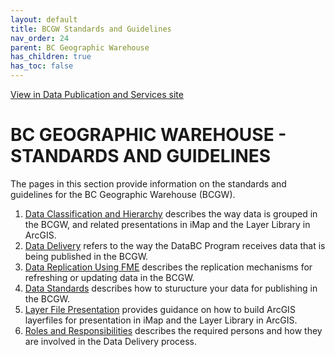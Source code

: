 ```yaml
---
layout: default
title: BCGW Standards and Guidelines
nav_order: 24
parent: BC Geographic Warehouse
has_children: true
has_toc: false
---
```

[View in Data Publication and Services site](https://bcgov.github.io/data-publication/pages/dsg_bcgw.html)

# BC GEOGRAPHIC WAREHOUSE - STANDARDS AND GUIDELINES

The pages in this section provide information on the standards and guidelines for the BC Geographic Warehouse (BCGW). 

1. [Data Classification and Hierarchy](https://bcgov.github.io/data-publication/pages/dsg_bcgw_data_classification_hierarchy.html) describes the way data is grouped in the BCGW, and related presentations in iMap and the Layer Library in ArcGIS.
1. [Data Delivery](https://bcgov.github.io/data-publication/pages/dsg_bcgw_data_delivery.html) refers to the way the DataBC Program receives data that is being published in the BCGW.
1. [Data Replication Using FME](https://bcgov.github.io/data-publication/pages/dsg_bcgw_data_replication.html) describes the replication mechanisms for refreshing or updating data in the BCGW.
1. [Data Standards](https://bcgov.github.io/data-publication/pages/dsg_bcgw_data_standards.html) describes how to sturucture your data for publishing in the BCGW.
1. [Layer File Presentation](https://bcgov.github.io/data-publication/pages/dsg_bcgw_layer_file_presentation.html) provides guidance on how to build ArcGIS layerfiles for presentation in iMap and the Layer Library in ArcGIS.
1. [Roles and Responsibilities](https://bcgov.github.io/data-publication/pages/dsg_bcgw_roles_responsibilities.html}) describes the required persons and how they are involved in the Data Delivery process.
